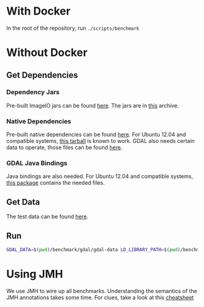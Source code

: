 # With Docker

In the root of the repository, run `./scripts/benchmark`

# Without Docker

## Get Dependencies

### Dependency Jars

Pre-built ImageIO jars can be found [here](https://demo.geo-solutions.it/share/github/imageio-ext/releases/1.1.X/1.1.24/).
The jars are in [this](https://demo.geo-solutions.it/share/github/imageio-ext/releases/1.1.X/1.1.24/imageio-ext-1.1.24-jars.zip) archive.

### Native Dependencies

Pre-built native dependencies can be found [here](https://demo.geo-solutions.it/share/github/imageio-ext/releases/1.1.X/1.1.24/native/gdal/).
For Ubuntu 12.04 and compatible systems, [this tarball](https://demo.geo-solutions.it/share/github/imageio-ext/releases/1.1.X/1.1.24/native/gdal/linux/gdal192-Ubuntu12-gcc4.6.3-x86_64.tar.gz) is known to work.
GDAL also needs certain data to operate, those files can be found [here](https://demo.geo-solutions.it/share/github/imageio-ext/releases/1.1.X/1.1.24/native/gdal/gdal-data.zip).

### GDAL Java Bindings

Java bindings are also needed.
For Ubuntu 12.04 and compatible systems, [this package](https://packages.ubuntu.com/trusty/amd64/libgdal-java/download) contains the needed files.

## Get Data

The test data can be found [here](https://landsatonaws.com/L8/001/003/LC08_L1GT_001003_20170921_20170921_01_RT).

## Run

```bash
GDAL_DATA=$(pwd)/benchmark/gdal/gdal-data LD_LIBRARY_PATH=$(pwd)/benchmark/gdal/native:$LD_LIBRARY_PATH ./sbt "project benchmark" "jmh:run"
```

# Using JMH

We use JMH to wire up all benchmarks. Understanding the semantics of the JMH
annotations takes some time. For clues, take a look at this
[cheatsheet](http://leogomes.github.io/assets/JMH_cheatsheet.pdf)
